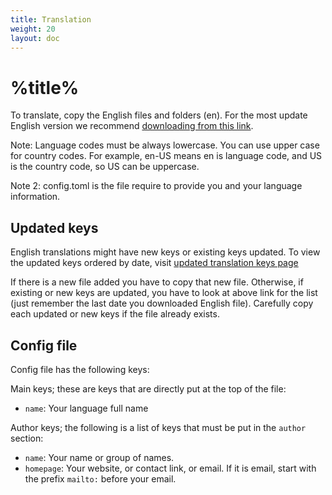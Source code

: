```yaml
---
title: Translation
weight: 20
layout: doc
---
```

# %title%
To translate, copy the English files and folders (en). For the most update English version we recommend [downloading from this link](https://github.com/gamemgh/langs/releases/download/lang/en.zip).

Note: Language codes must be always lowercase. You can use upper case for country codes. For example, en-US means en is language code, and US is the country code, so US can be uppercase.

Note 2: config.toml is the file require to provide you and your language information.

## Updated keys
English translations might have new keys or existing keys updated. To view the updated keys ordered by date, visit [updated translation keys page](https://github.com/gamemgh/langs/blob/main/keys.md)

If there is a new file added you have to copy that new file. Otherwise, if existing or new keys are updated, you have to look at above link for the list (just remember the last date you downloaded English file). Carefully copy each updated or new keys if the file already exists.

## Config file
Config file has the following keys:

Main keys; these are keys that are directly put at the top of the file:
- `name`: Your language full name

Author keys; the following is a list of keys that must be put in the `author` section:
- `name`: Your name or group of names.
- `homepage`: Your website, or contact link, or email. If it is email, start with the prefix `mailto:` before your email.
